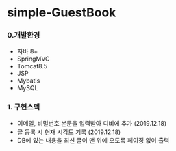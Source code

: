 # simple-GuestBook

### 0.개발환경
- 자바 8+
- SpringMVC
- Tomcat8.5
- JSP
- Mybatis
- MySQL

### 1. 구현스펙
- 이메일, 비밀번호 본문을 입력받아 디비에 추가 (2019.12.18)
- 글 등록 시 현재 시각도 기록 (2019.12.18)
- DB에 있는 내용을 최신 글이 맨 위에 오도록 페이징 없이 출력